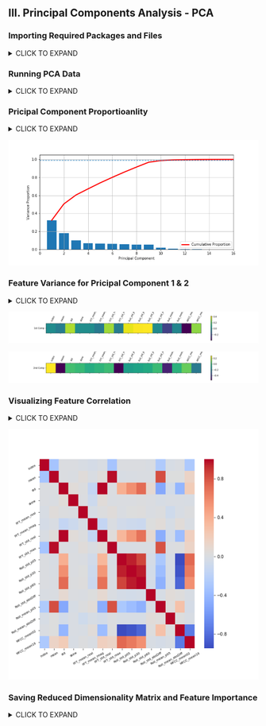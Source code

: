 ## III. Principal Components Analysis - PCA

 ### Importing Required Packages and Files
<details><summary>CLICK TO EXPAND</summary>
<p>

```python
  import numpy as np
  import seaborn as sns
  import matplotlib.pyplot as plt
  import pandas as pd
  from sklearn.preprocessing import StandardScaler
  from sklearn.decomposition import PCA

train = pd.read_csv('extract_train_Jul08.csv')
train = train.drop(['index'], axis = 1)
train = train.drop(train.columns[0],axis = 1)
```
</p>
</details>
 
 ### Running PCA Data
<details><summary>CLICK TO EXPAND</summary>
<p>
 
```python
scaler=StandardScaler() #instantiate
scaler.fit(train) # compute the mean and standard which will be used in the next command
X_scaled=scaler.transform(train)
pca=PCA() 
pca.fit(X_scaled) 
X_pca=pca.transform(X_scaled)
ex_variance=np.var(X_pca,axis=0)
ex_variance_ratio = ex_variance/np.sum(ex_variance)
print(ex_variance_ratio)
```
</p>
</details>

 ### Pricipal Component Proportioanlity
<details><summary>CLICK TO EXPAND</summary>
<p>

```python
plt.figure(figsize=(10,5))
plt.bar(np.arange(1,16),pca.explained_variance_ratio_, linewidth=3)
plt.plot(np.arange(1,16),np.cumsum(pca.explained_variance_ratio_), linewidth=3, c = 'r', label = 'Cumulative Proportion')
plt.legend()
plt.xlabel('Principal Component')
plt.ylabel('Variance Proportion')
plt.grid()
plt.plot([0.99]*16, '--')
ex_variance=np.var(X_pca,axis=0)
ex_variance_ratio = ex_variance/np.sum(ex_variance)
print(ex_variance_ratio)
```
</p>
</details>

![Principal Components Visualization](https://github.com/hoangtung167/cx4240/blob/master/Graphs/principal_component_visualization.png)

 ### Feature Variance for Pricipal Component 1 & 2
<details><summary>CLICK TO EXPAND</summary>
<p>
 
```python
plt.matshow([pca.components_[0]],cmap='viridis')
plt.yticks([0],['1st Comp'],fontsize=10)
plt.colorbar()
plt.xticks(range(len(train.columns)),train.columns,rotation=65,ha='left')
plt.show()

plt.matshow([pca.components_[1]],cmap='viridis')
plt.yticks([0],['2nd Comp'],fontsize=10)
plt.colorbar()
plt.xticks(range(len(train.columns)),train.columns,rotation=65,ha='left')
plt.show()
```
</p>
</details>

![First Principal Component](https://github.com/hoangtung167/cx4240/blob/master/Graphs/first_principal_component.png)

![second Principal Component](https://github.com/hoangtung167/cx4240/blob/master/Graphs/second_principal_component.png)

 ### Visualizing Feature Correlation
<details><summary>CLICK TO EXPAND</summary>
<p>
 
```python
features = test.columns
plt.figure(figsize=(8,8))
s=sns.heatmap(test.corr(),cmap='coolwarm') 
s.set_yticklabels(s.get_yticklabels(),rotation=30,fontsize=7)
s.set_xticklabels(s.get_xticklabels(),rotation=30,fontsize=7)
plt.show()
```
</p>
</details>

![Feature Correlation](https://github.com/hoangtung167/cx4240/blob/master/Graphs/heat_map.png)

 ### Saving Reduced Dimensionality Matrix and Feature Importance
<details><summary>CLICK TO EXPAND</summary>
<p>
 
```python
a = np.abs(pca.components_[0])
a = a/np.max(a)
df = pd.DataFrame()
df['features'] = test.columns
df['importance'] = a
df.to_csv('PCA_extracted.csv')
print(df.shape)

pca=PCA(n_components = 9) 
pca.fit(X_scaled) 
X_pca=pca.transform(X_scaled)
df = pd.DataFrame(X_pca)
df.to_csv('pca_exported_9features.csv')
```
</p>
</details>

